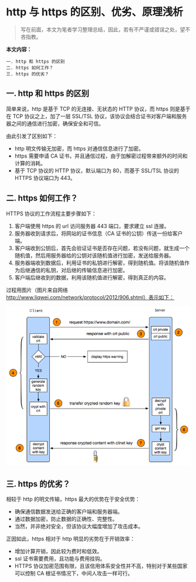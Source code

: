 # http 与 https 的区别、优劣、原理浅析

> 写在前面，本文为笔者学习整理总结，因此，若有不严谨或错误之处，望不吝指教。

**本文内容：**

```
一. http 和 https 的区别
二. https 如何工作？
三. https 的优劣？
```

## 一. http 和 https 的区别

简单来说，http 是基于 TCP 的无连接、无状态的 HTTP 协议，而 https 则是基于在 TCP 协议之上，加了一层 SSL/TSL 协议，该协议会结合证书对客户端和服务器之间的通信进行加密，确保安全和可信。

由此引发了区别如下：

* http 明文传输无加密，而 https 对通信信息进行了加密。
* https 需要申请 CA 证书，并且通信过程，由于加解密过程带来额外的时间和计算的消耗。
* 基于 TCP 协议的 HTTP 协议，默认端口为 80，而基于 SSL/TSL 协议的 HTTPS 协议端口为 443。

## 二. https 如何工作？

HTTPS 协议的工作流程主要步骤如下：

1. 客户端使用 https 的 url 访问服务器 443 端口，要求建立 ssl 连接。
2. 服务器收到请求后，将网站的证书信息（CA 证书的公钥）传送一份给客户端。
3. 客户端收到公钥后，首先会验证证书是否存在问题，若没有问题，就生成一个随机值，然后用服务器给的公钥对该随机值进行加密，发送给服务器。
4. 服务器端收到数据后，利用证书的私钥进行解密，得到随机值。将该随机值作为后继通信的私钥，对后继的传输信息进行加密。
5. 客户端后继收到的数据，利用该随机值进行解密，得到真正的内容。

过程用图片（图片来自网络 http://www.liqwei.com/network/protocol/2012/906.shtml）表示如下：

![](pics/1.png)

## 三. https 的优劣？

相较于 http 的明文传输，https 最大的优势在于安全优势：

* 确保通信数据发送给正确的客户端和服务器端。
* 通过数据加密，防止数据的正确性、完整性。
* 当然，并非绝对安全，但该协议大幅度增加了攻击成本。

正因如此，https 相对于 http 明显的劣势在于开销效率：

* 增加计算开销，因此较为费时和低效。
* ssl 证书需要费用，且功能与费用挂钩。
* HTTPS 协议加密范围有限，且该信用体系安全性并不高，特别对于某些国家可以控制 CA 根证书情况下，中间人攻击一样可行。